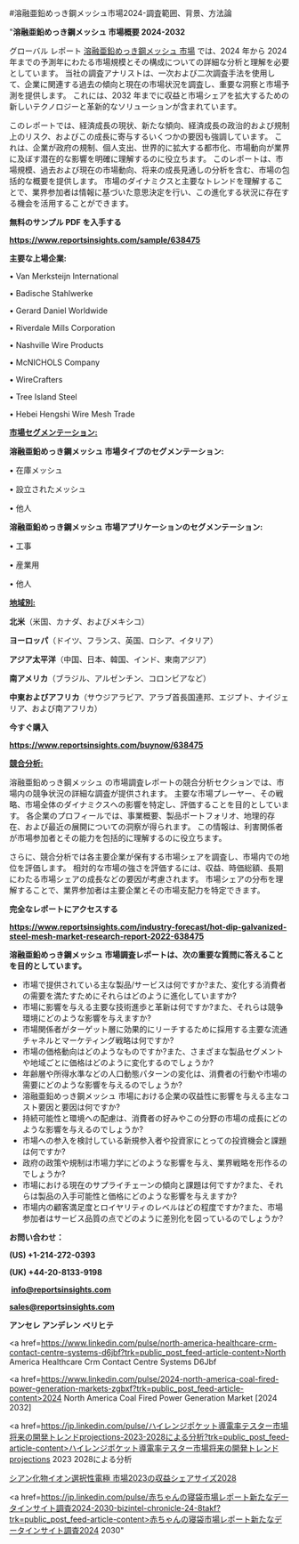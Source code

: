 #溶融亜鉛めっき鋼メッシュ市場2024-調査範囲、背景、方法論

"<strong>溶融亜鉛めっき鋼メッシュ 市場概要 2024-2032</strong>

グローバル レポート <a href=https://www.reportsinsights.com/sample/638475>溶融亜鉛めっき鋼メッシュ 市場</a> では、2024 年から 2024 年までの予測年にわたる市場規模とその構成についての詳細な分析と理解を必要としています。 当社の調査アナリストは、一次および二次調査手法を使用して、企業に関連する過去の傾向と現在の市場状況を調査し、重要な洞察と市場予測を提供します。 これには、2032 年までに収益と市場シェアを拡大​​するための新しいテクノロジーと革新的なソリューションが含まれています。

このレポートでは、経済成長の現状、新たな傾向、経済成長の政治的および規制上のリスク、およびこの成長に寄与するいくつかの要因も強調しています。 これは、企業が政府の規制、個人支出、世界的に拡大する都市化、市場動向が業界に及ぼす潜在的な影響を明確に理解するのに役立ちます。 このレポートは、市場規模、過去および現在の市場動向、将来の成長見通しの分析を含む、市場の包括的な概要を提供します。 市場のダイナミクスと主要なトレンドを理解することで、業界参加者は情報に基づいた意思決定を行い、この進化する状況に存在する機会を活用することができます。

<strong><b>無料のサンプル PDF を入手する</b></strong>

<a href=https://www.reportsinsights.com/sample/638475><strong><u>https://www.reportsinsights.com/sample/638475</u></strong></a>

<strong>主要な上場企業:</strong>

• Van Merksteijn International

• Badische Stahlwerke

• Gerard Daniel Worldwide

• Riverdale Mills Corporation

• Nashville Wire Products

• McNICHOLS Company

• WireCrafters

• Tree Island Steel

• Hebei Hengshi Wire Mesh Trade

<strong><u>市場セグメンテーション</u></strong><strong><u>:</u></strong>

<strong>溶融亜鉛めっき鋼メッシュ 市場タイプのセグメンテーション:</strong>

• 在庫メッシュ

• 設立されたメッシュ

• 他人

<strong>溶融亜鉛めっき鋼メッシュ 市場アプリケーションのセグメンテーション:</strong>

• 工事

• 産業用

• 他人

<strong><u>地域別</u></strong><strong><u>:</u></strong>

<strong>北米</strong>（米国、カナダ、およびメキシコ）

<strong>ヨーロッパ</strong>（ドイツ、フランス、英国、ロシア、イタリア）

<strong>アジア太平洋</strong>（中国、日本、韓国、インド、東南アジア）

<strong>南アメリカ</strong>（ブラジル、アルゼンチン、コロンビアなど）

<strong>中東およびアフリカ</strong>（サウジアラビア、アラブ首長国連邦、エジプト、ナイジェリア、および南アフリカ）

<strong>今すぐ購入</strong>

<a href=https://www.reportsinsights.com/buynow/638475><strong><u>https://www.reportsinsights.com/buynow/638475</u></strong></a>

<strong><u>競合分析:</u></strong>

溶融亜鉛めっき鋼メッシュ の市場調査レポートの競合分析セクションでは、市場内の競争状況の詳細な調査が提供されます。 主要な市場プレーヤー、その戦略、市場全体のダイナミクスへの影響を特定し、評価することを目的としています。 各企業のプロフィールでは、事業概要、製品ポートフォリオ、地理的存在、および最近の展開についての洞察が得られます。 この情報は、利害関係者が市場参加者とその能力を包括的に理解するのに役立ちます。

さらに、競合分析では各主要企業が保有する市場シェアを調査し、市場内での地位を評価します。 相対的な市場の強さを評価するには、収益、時価総額、長期にわたる市場シェアの成長などの要因が考慮されます。 市場シェアの分布を理解することで、業界参加者は主要企業とその市場支配力を特定できます。

<strong>完全なレポートにアクセスする</strong>

<a href=https://www.reportsinsights.com/industry-forecast/hot-dip-galvanized-steel-mesh-market-research-report-2022-638475><strong><u><b>https://www.reportsinsights.com/industry-forecast/hot-dip-galvanized-steel-mesh-market-research-report-2022-638475</b></u></strong></a>

<strong><b>溶融亜鉛めっき鋼メッシュ 市場調査レポートは、次の重要な質問に答えることを目的としています。</b></strong>
<ul>
  <li>市場で提供されている主な製品/サービスは何ですか?また、変化する消費者の需要を満たすためにそれらはどのように進化していますか?</li>
  <li>市場に影響を与える主要な技術進歩と革新は何ですか?また、それらは競争環境にどのような影響を与えますか?</li>
  <li>市場関係者がターゲット層に効果的にリーチするために採用する主要な流通チャネルとマーケティング戦略は何ですか?</li>
  <li>市場の価格動向はどのようなものですか?また、さまざまな製品セグメントや地域ごとに価格はどのように変化するのでしょうか?</li>
  <li>年齢層や所得水準などの人口動態パターンの変化は、消費者の行動や市場の需要にどのような影響を与えるのでしょうか?</li>
  <li>溶融亜鉛めっき鋼メッシュ 市場における企業の収益性に影響を与える主なコスト要因と要因は何ですか?</li>
  <li>持続可能性と環境への配慮は、消費者の好みやこの分野の市場の成長にどのような影響を与えるのでしょうか?</li>
  <li>市場への参入を検討している新規参入者や投資家にとっての投資機会と課題は何ですか?</li>
  <li>政府の政策や規制は市場力学にどのような影響を与え、業界戦略を形作るのでしょうか?</li>
  <li>市場における現在のサプライチェーンの傾向と課題は何ですか?また、それらは製品の入手可能性と価格にどのような影響を与えますか?</li>
  <li>市場内の顧客満足度とロイヤリティのレベルはどの程度ですか?また、市場参加者はサービス品質の点でどのように差別化を図っているのでしょうか?</li>
</ul>
<strong>お問い合わせ：</strong>

<strong>(US) +1-214-272-0393</strong>

<strong>(UK) +44-20-8133-9198</strong>

<strong> </strong><a href=info@reportsinsights.com><strong><u>info@reportsinsights.com</u></strong></a>

<a href=sales@reportsinsights.com><strong><u>sales@reportsinsights.com</u></strong></a>

<strong>アンセレ アンデレン ベリヒテ</strong>

<a href=https://www.linkedin.com/pulse/north-america-healthcare-crm-contact-centre-systems-d6jbf?trk=public_post_feed-article-content>North America Healthcare Crm Contact Centre Systems D6Jbf</a>

<a href=https://www.linkedin.com/pulse/2024-north-america-coal-fired-power-generation-markets-zgbxf?trk=public_post_feed-article-content>2024 North America Coal Fired Power Generation Market [2024 2032]</a>

<a href=https://jp.linkedin.com/pulse/ハイレンジポケット導電率テスター市場将来の開発トレンドprojections-2023-2028による分析?trk=public_post_feed-article-content>ハイレンジポケット導電率テスター市場将来の開発トレンドprojections 2023 2028による分析</a>

<a href=https://www.linkedin.com/pulse/シアン化物イオン選択性電極-市場2023の収益シェアサイズ2028-market-reports-outlook-360/>シアン化物イオン選択性電極 市場2023の収益シェアサイズ2028</a>

<a href=https://jp.linkedin.com/pulse/赤ちゃんの寝袋市場レポート新たなデータインサイト調査2024-2030-bizintel-chronicle-24-8takf?trk=public_post_feed-article-content>赤ちゃんの寝袋市場レポート新たなデータインサイト調査2024 2030</a>"
